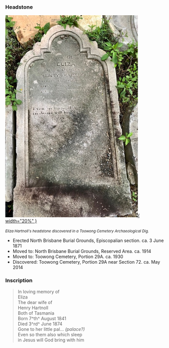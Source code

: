 ### Headstone  

<!-- TODO need to set up locations so works when included in headstone page and individual story page -->

[![Eliza Hartnoll headstone](../../assets/eliza-hartnoll-headstone-2.jpg){ width="20%" }](../../assets/eliza-hartnoll-headstone-2.jpg)

*<small>Eliza Hartnoll's headstone discovered in a Toowong Cemetery Archaeological Dig.</small>*


- Erected North Brisbane Burial Grounds, Episcopalian section. ca. 3 June 1871
- Moved to: North Brisbane Burial Grounds, Reserved Area. ca. 1914
- Moved to: Toowong Cemetery, Portion 29A. ca. 1930
- Discovered: Toowong Cemetery, Portion 29A near Section 72. ca. May 2014


### Inscription

>In loving memory of <br>
>Eliza <br>
>The dear wife of <br>
>Henry Hartnoll <br>
>Both of Tasmania <br>
>Born 7^th^ August 1841 <br>
>Died 3^rd^ June 1874 <br>
>Gone to her little pal... *(palace?)*<br>
>Even so them also which sleep <br>
>in Jesus will God bring with him <br>


<!--
## Status

Add start and end dates if known

- Unbuilt - The object is planned for construction but work has not begun (and / or may never be built).
- Serviceable - The object is capable of performing its function[^1] (but may not be activated or in use).
- Abandoned - The object still exists but is not in use.
- Demolished - The object was destroyed or disassembled and remains or traces of the object may exists.
- Unserviceable - The object is incapable of functioning but may be repairable.
- Rebuilt - The object has been made serviceable after damage through repairs.
- Ruins - The object has been unserviceable for some time and cannot be repaired, but some traces of the objects can still be observed.
- Eliminated - The object was completely and permanently destroyed or disassembled. No remains or traces of the object exists.

-->
